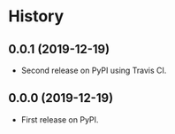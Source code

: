 # History

## 0.0.1 (2019-12-19)

* Second release on PyPI using Travis CI.

## 0.0.0 (2019-12-19)

* First release on PyPI.

